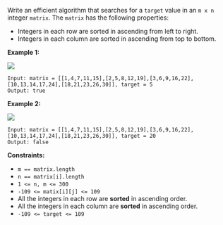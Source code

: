 Write an efficient algorithm that searches for a `target` value in an `m x n`
integer `matrix`. The `matrix` has the following properties:

  * Integers in each row are sorted in ascending from left to right.
  * Integers in each column are sorted in ascending from top to bottom.



**Example 1:**

![](https://assets.leetcode.com/uploads/2020/11/24/searchgrid2.jpg)

    
    
    Input: matrix = [[1,4,7,11,15],[2,5,8,12,19],[3,6,9,16,22],[10,13,14,17,24],[18,21,23,26,30]], target = 5
    Output: true
    

**Example 2:**

![](https://assets.leetcode.com/uploads/2020/11/24/searchgrid.jpg)

    
    
    Input: matrix = [[1,4,7,11,15],[2,5,8,12,19],[3,6,9,16,22],[10,13,14,17,24],[18,21,23,26,30]], target = 20
    Output: false
    



**Constraints:**

  * `m == matrix.length`
  * `n == matrix[i].length`
  * `1 <= n, m <= 300`
  * `-109 <= matix[i][j] <= 109`
  * All the integers in each row are **sorted** in ascending order.
  * All the integers in each column are **sorted** in ascending order.
  * `-109 <= target <= 109`

